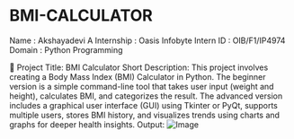 # BMI-CALCULATOR

Name : Akshayadevi A
Internship : Oasis Infobyte
Intern ID : OIB/F1/IP4974
Domain : Python Programming


📌 Project Title: BMI Calculator
Short Description:
This project involves creating a Body Mass Index (BMI) Calculator in Python. The beginner version is a simple command-line tool that takes user input (weight and height), calculates BMI, and categorizes the result. The advanced version includes a graphical user interface (GUI) using Tkinter or PyQt, supports multiple users, stores BMI history, and visualizes trends using charts and graphs for deeper health insights.
Output:
![Image](https://github.com/user-attachments/assets/bf454074-fd5d-4448-8ca4-247c7e26991e)

